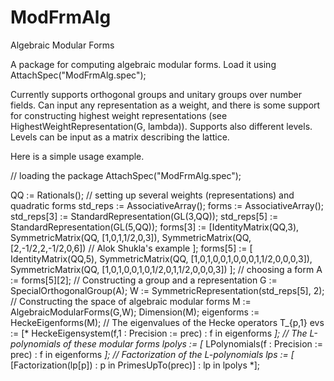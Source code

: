 # ModFrmAlg
 Algebraic Modular Forms

A package for computing algebraic modular forms.
Load it using AttachSpec("ModFrmAlg.spec");

Currently supports orthogonal groups and unitary groups over number fields.
Can input any representation as a weight, and there is some support for constructing highest weight representations (see HighestWeightRepresentation(G, lambda)).
Supports also different levels. Levels can be input as a matrix describing the lattice. 

Here is a simple usage example.

// loading the package
AttachSpec("ModFrmAlg.spec");

QQ := Rationals();
// setting up several weights (representations) and quadratic forms
std_reps := AssociativeArray();
forms := AssociativeArray();
std_reps[3] := StandardRepresentation(GL(3,QQ));
std_reps[5] := StandardRepresentation(GL(5,QQ));
forms[3] := [IdentityMatrix(QQ,3),
	  SymmetricMatrix(QQ, [1,0,1,1/2,0,3]),
	  SymmetricMatrix(QQ, [2,-1/2,2,-1/2,0,6]) // Alok Shukla's example
	  ];
forms[5] := [
	  IdentityMatrix(QQ,5),
	  SymmetricMatrix(QQ, [1,0,1,0,0,1,0,0,0,1,1/2,0,0,0,3]),
	  SymmetricMatrix(QQ, [1,0,1,0,0,1,0,1/2,0,1,1/2,0,0,0,3])
];
// choosing a form
A := forms[5][2];
// Constructing a group and a representation
G := SpecialOrthogonalGroup(A);
W := SymmetricRepresentation(std_reps[5], 2);
// Constructing the space of algebraic modular forms
M := AlgebraicModularForms(G,W);
Dimension(M);
eigenforms := HeckeEigenforms(M);
// The eigenvalues of the Hecke operators T_{p,1} 
evs := [* HeckeEigensystem(f,1 : Precision := prec) :  f in eigenforms *];
// The L-polynomials of these modular forms
lpolys := [* LPolynomials(f : Precision := prec) : f in eigenforms *];
// Factorization of the L-polynomials
lps :=  [* [Factorization(lp[p]) : p in PrimesUpTo(prec)] : lp in lpolys *];